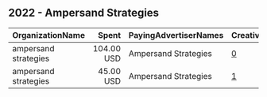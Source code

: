 ## 2022 - Ampersand Strategies 
|OrganizationName|Spent|PayingAdvertiserNames|CreativeUrls|Impressions|Genders|AgeBrackets|CountryCodes|BillingAddresses|CandidateBallotInformation|
|:---|---:|:---|:---|---:|:---|:---|:---|:---|:---|
|ampersand strategies|104.00 USD|Ampersand Strategies|[0](https://www.snap.com/political-ads/asset/cee883fd713a3806df71c3bf2aa4005e11bd040d7d913bc903248a3898b3ddfd?mediaType=jpeg)|10,081||18+|united states|US|Ruwa Romman for House District 97|
|ampersand strategies|45.00 USD|Ampersand Strategies|[1](https://www.snap.com/political-ads/asset/6373bd2fc00618dbab349c0fcb1866b5563c613b04459ee2b1e651ee2f83900c?mediaType=png)|5,010||18+|united states|US|Ruwa Romman for House District 97|
